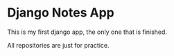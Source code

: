 <h1>Django Notes App</h1>

<p>This is my first django app, the only one that is finished.</p>
<p>All repositories are just for practice.</p>
